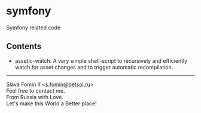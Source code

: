 symfony
=======

Symfony related code

Contents
--------

* assetic-watch: A very simple shell-script to recursively and efficiently watch for asset changes and to trigger automatic recompilation.

---
Slava Fomin II <<s.fomin@betsol.ru>>  
Feel free to contact me.  
From Russia with Love.  
Let's make this World a Better place!